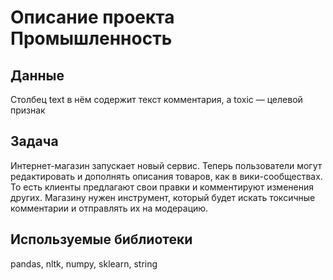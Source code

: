 # Описание проекта Промышленность

## Данные  
Столбец text в нём содержит текст комментария, а toxic — целевой признак
## Задача
Интернет-магазин запускает новый сервис. Теперь пользователи могут редактировать и дополнять описания товаров, как в вики-сообществах. То есть клиенты предлагают свои правки и комментируют изменения других. Магазину нужен инструмент, который будет искать токсичные комментарии и отправлять их на модерацию.
## Используемые библиотеки
pandas, nltk, numpy, sklearn, string

